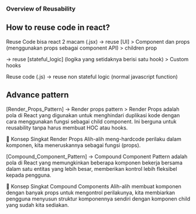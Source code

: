 ### Overview of Reusability

## How to reuse code in react?

Reuse Code bisa react 2 macam (.jsx)
-> reuse [UI] > Component dan props (menggunakan props sebagai component API) > children prop

-> reuse [stateful_logic] (logika yang setidaknya berisi satu hook) > Custom hooks

Reuse code (.js)
-> reuse non stateful logic (normal javascript function)

## Advance pattern

[Render_Props_Pattern]
-> Render props pattern > Render Props adalah pola di React yang digunakan untuk menghindari duplikasi kode dengan cara menggunakan fungsi sebagai child component. Ini berguna untuk reusability tanpa harus membuat HOC atau hooks.

📌 Konsep Singkat Render Props
Alih-alih meng-hardcode perilaku dalam komponen, kita meneruskannya sebagai fungsi (props).

[Compound_Component_Pattern]
-> Compound Component Pattern adalah pola di React yang memungkinkan beberapa komponen bekerja bersama dalam satu entitas yang lebih besar, memberikan kontrol lebih fleksibel kepada pengguna.

📌 Konsep Singkat Compound Components
Alih-alih membuat komponen dengan banyak props untuk mengontrol perilakunya, kita membiarkan pengguna menyusun struktur komponennya sendiri dengan komponen child yang sudah kita sediakan.
